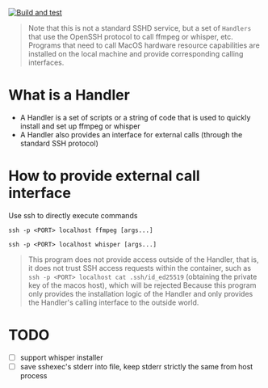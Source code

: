 [![Build and test](https://github.com/oomol/sshexec/actions/workflows/build.yaml/badge.svg)](https://github.com/oomol/sshexec/actions/workflows/build.yaml)

> Note that this is not a standard SSHD service, but a set of `Handlers` that use the OpenSSH protocol to call ffmpeg or whisper, etc.
> Programs that need to call MacOS hardware resource capabilities are installed on the local machine and provide corresponding calling interfaces.

# What is a Handler
- A Handler is a set of scripts or a string of code that is used to quickly install and set up ffmpeg or whisper
- A Handler also provides an interface for external calls (through the standard SSH protocol)

# How to provide external call interface
Use ssh to directly execute commands

```shell
ssh -p <PORT> localhost ffmpeg [args...]
```

```shell
ssh -p <PORT> localhost whisper [args...]
```

> This program does not provide access outside of the Handler, that is, it does not trust SSH access requests within the container, such as
> `ssh -p <PORT> localhost cat .ssh/id_ed25519` (obtaining the private key of the macos host), which will be rejected
> Because this program only provides the installation logic of the Handler and only provides the Handler's calling interface to the outside world.

# TODO
- [ ] support whisper installer
- [ ] save sshexec's stderr into file, keep stderr strictly the same from host process